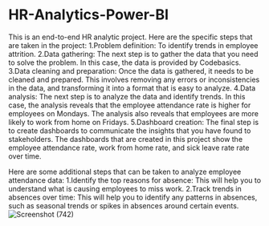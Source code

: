 # HR-Analytics-Power-BI
This is an end-to-end HR analytic project. Here are the specific steps that are taken in the project:
  1.Problem definition: To identify trends in employee attrition.
  2.Data gathering: The next step is to gather the data that you need to solve the problem. In this case, the data is provided by Codebasics.
  3.Data cleaning and preparation: Once the data is gathered, it needs to be cleaned and prepared. This involves removing any errors or inconsistencies in the data, and transforming it into a format that is easy to analyze.
  4.Data analysis: The next step is to analyze the data and identify trends. In this case, the analysis reveals that the employee attendance rate is higher for employees on Mondays. The analysis also reveals that employees are more likely to work from home on Fridays.
  5.Dashboard creation: The final step is to create dashboards to communicate the insights that you have found to stakeholders. The dashboards that are created in this project show the employee attendance rate, work from home rate, and sick leave rate rate over time.

Here are some additional steps that can be taken to analyze employee attendance data:
  1.Identify the top reasons for absence: This will help you to understand what is causing employees to miss work.
  2.Track trends in absences over time: This will help you to identify any patterns in absences, such as seasonal trends or spikes in absences around certain events.
![Screenshot (742)](https://github.com/musicallysouled/HR-Analytics-Power-BI/assets/88243330/ac23c23c-81f2-4982-9d43-6c5f33dd1a83)
